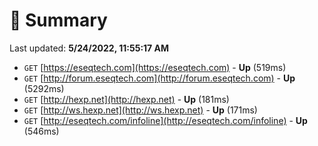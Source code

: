 # 📖 Summary
Last updated: **5/24/2022, 11:55:17 AM**

- `GET` [https://eseqtech.com](https://eseqtech.com) - **Up** (519ms)
- `GET` [http://forum.eseqtech.com](http://forum.eseqtech.com) - **Up** (5292ms)
- `GET` [http://hexp.net](http://hexp.net) - **Up** (181ms)
- `GET` [http://ws.hexp.net](http://ws.hexp.net) - **Up** (171ms)
- `GET` [http://eseqtech.com/infoline](http://eseqtech.com/infoline) - **Up** (546ms)
